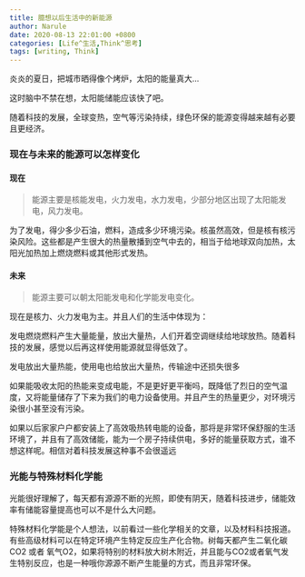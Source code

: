```yaml
---
title: 臆想以后生活中的新能源
author: Narule
date: 2020-08-13 22:01:00 +0800
categories: [Life^生活,Think^思考]
tags: [writing, Think]
---
```






炎炎的夏日，把城市晒得像个烤炉，太阳的能量真大...

这时脑中不禁在想，太阳能储能应该快了吧。

随着科技的发展，全球变热，空气等污染持续，绿色环保的能源变得越来越有必要且更经济。



### 现在与未来的能源可以怎样变化

#### 现在

> 能源主要是核能发电，火力发电，水力发电，少部分地区出现了太阳能发电，风力发电。

为了发电，得少多少石油，燃料，造成多少环境污染。核虽然高效，但是核有核污染风险。这些都是产生很大的热量散播到空气中去的，相当于给地球双向加热，太阳光加热加上燃烧燃料或其他形式发热。

#### 未来

> 能源主要可以朝太阳能发电和化学能发电变化。



现在是核力、火力发电为主。并且人们的生活中体现为：

发电燃烧燃料产生大量能量，放出大量热，人们开着空调继续给地球放热。随着科技的发展，感觉以后再这样使用能源就显得低效了。

发电放出大量热能，使用电也给放出大量热，传输途中还损失很多

如果能吸收太阳的热能来变成电能，不是更好更平衡吗，既降低了烈日的空气温度，又将能量储存了下来为我们的电力设备使用。并且产生的热量更少，对环境污染很小甚至没有污染。

如果以后家家户户都安装上了高效吸热转电能的设备，那将是非常环保舒服的生活环境了，并且有了高效储能，能为一个房子持续供电，多好的能量获取方式，谁不想这样呢。相信对着科技发展这种事不会很遥远



### 光能与特殊材料化学能

光能很好理解了，每天都有源源不断的光照，即使有阴天，随着科技进步，储能效率有储能容量提高也可以不是什么大问题。

特殊材料化学能是个人想法，以前看过一些化学相关的文章，以及材料科技报道。有些高级材料可以在特定环境产生特定反应生产化合物。树每天都产生二氧化碳CO2 或者 氧气O2，如果将特别的材料放大树木附近，并且能与CO2或者氧气发生特别反应，也是一种哦你源源不断产生能量的方式，而且非常环保。 

